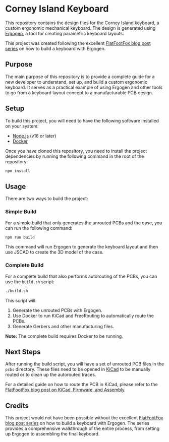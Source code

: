 # Corney Island Keyboard

This repository contains the design files for the Corney Island keyboard, a custom ergonomic mechanical keyboard. The design is generated using [Ergogen](https://github.com/ergogen/ergogen), a tool for creating parametric keyboard layouts.

This project was created following the excellent [FlatFootFox blog post series](https://flatfootfox.com/ergogen-introduction/) on how to build a keyboard with Ergogen.

## Purpose

The main purpose of this repository is to provide a complete guide for a new developer to understand, set up, and build a custom ergonomic keyboard. It serves as a practical example of using Ergogen and other tools to go from a keyboard layout concept to a manufacturable PCB design.

## Setup

To build this project, you will need to have the following software installed on your system:

- [Node.js](https://nodejs.org/) (v16 or later)
- [Docker](https://www.docker.com/)

Once you have cloned this repository, you need to install the project dependencies by running the following command in the root of the repository:

```bash
npm install
```

## Usage

There are two ways to build the project:

### Simple Build

For a simple build that only generates the unrouted PCBs and the case, you can run the following command:

```bash
npm run build
```

This command will run Ergogen to generate the keyboard layout and then use JSCAD to create the 3D model of the case.

### Complete Build

For a complete build that also performs autorouting of the PCBs, you can use the `build.sh` script:

```bash
./build.sh
```

This script will:
1.  Generate the unrouted PCBs with Ergogen.
2.  Use Docker to run KiCad and FreeRouting to automatically route the PCBs.
3.  Generate Gerbers and other manufacturing files.

**Note:** The complete build requires Docker to be running.

## Next Steps

After running the build script, you will have a set of unrouted PCB files in the `pcbs` directory. These files need to be opened in [KiCad](https://www.kicad.org/) to be manually routed or to clean up the autorouted traces.

For a detailed guide on how to route the PCB in KiCad, please refer to the [FlatFootFox blog post on KiCad, Firmware, and Assembly](https://flatfootfox.com/ergogen-part5-kicad-firmware-assembly/).

## Credits

This project would not have been possible without the excellent [FlatFootFox blog post series](https://flatfootfox.com/ergogen-introduction/) on how to build a keyboard with Ergogen. The series provides a comprehensive walkthrough of the entire process, from setting up Ergogen to assembling the final keyboard.
